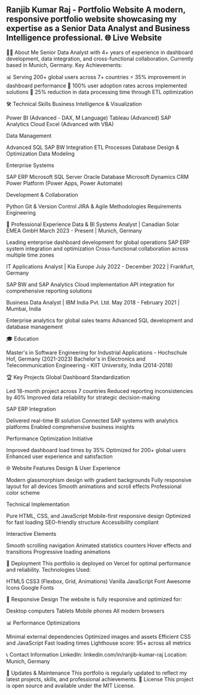 Ranjib Kumar Raj - Portfolio Website
A modern, responsive portfolio website showcasing my expertise as a Senior Data Analyst and Business Intelligence professional.
🌐 Live Website
--------------------
👨‍💼 About Me
Senior Data Analyst with 4+ years of experience in dashboard development, data integration, and cross-functional collaboration. Currently based in Munich, Germany.
Key Achievements:

📊 Serving 200+ global users across 7+ countries
⚡ 35% improvement in dashboard performance
🎯 100% user adoption rates across implemented solutions
🔧 25% reduction in data processing time through ETL optimization

🛠️ Technical Skills
Business Intelligence & Visualization

Power BI (Advanced - DAX, M Language)
Tableau (Advanced)
SAP Analytics Cloud
Excel (Advanced with VBA)

Data Management

Advanced SQL
SAP BW Integration
ETL Processes
Database Design & Optimization
Data Modeling

Enterprise Systems

SAP ERP
Microsoft SQL Server
Oracle Database
Microsoft Dynamics CRM
Power Platform (Power Apps, Power Automate)

Development & Collaboration

Python
Git & Version Control
JIRA & Agile Methodologies
Requirements Engineering

💼 Professional Experience
Data & BI Systems Analyst | Canadian Solar EMEA GmbH
March 2023 - Present | Munich, Germany

Leading enterprise dashboard development for global operations
SAP ERP system integration and optimization
Cross-functional collaboration across multiple time zones

IT Applications Analyst | Kia Europe
July 2022 - December 2022 | Frankfurt, Germany

SAP BW and SAP Analytics Cloud implementation
API integration for comprehensive reporting solutions

Business Data Analyst | IBM India Pvt. Ltd.
May 2018 - February 2021 | Mumbai, India

Enterprise analytics for global sales teams
Advanced SQL development and database management

🎓 Education

Master's in Software Engineering for Industrial Applications - Hochschule Hof, Germany (2021-2023)
Bachelor's in Electronics and Telecommunication Engineering - KIIT University, India (2014-2018)

🏆 Key Projects
Global Dashboard Standardization

Led 18-month project across 7 countries
Reduced reporting inconsistencies by 40%
Improved data reliability for strategic decision-making

SAP ERP Integration

Delivered real-time BI solution
Connected SAP systems with analytics platforms
Enabled comprehensive business insights

Performance Optimization Initiative

Improved dashboard load times by 35%
Optimized for 200+ global users
Enhanced user experience and satisfaction

🌐 Website Features
Design & User Experience

Modern glassmorphism design with gradient backgrounds
Fully responsive layout for all devices
Smooth animations and scroll effects
Professional color scheme

Technical Implementation

Pure HTML, CSS, and JavaScript
Mobile-first responsive design
Optimized for fast loading
SEO-friendly structure
Accessibility compliant

Interactive Elements

Smooth scrolling navigation
Animated statistics counters
Hover effects and transitions
Progressive loading animations

🚀 Deployment
This portfolio is deployed on Vercel for optimal performance and reliability.
Technologies Used:

HTML5
CSS3 (Flexbox, Grid, Animations)
Vanilla JavaScript
Font Awesome Icons
Google Fonts

📱 Responsive Design
The website is fully responsive and optimized for:

Desktop computers
Tablets
Mobile phones
All modern browsers

📊 Performance Optimizations

Minimal external dependencies
Optimized images and assets
Efficient CSS and JavaScript
Fast loading times
Lighthouse score: 95+ across all metrics

📞 Contact Information
LinkedIn: linkedin.com/in/ranjib-kumar-raj
Location: Munich, Germany

🔄 Updates & Maintenance
This portfolio is regularly updated to reflect my latest projects, skills, and professional achievements.
📄 License
This project is open source and available under the MIT License.
